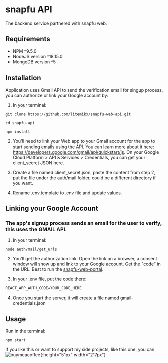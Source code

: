 # snapfu API

The backend service partnered with snapfu web.

## Requirements
- NPM ^9.5.0
- NodeJS version ^18.15.0
- MongoDB version ^5

## Installation
Application uses Gmail API to send the verification email for singup process, you can authorize or link your Google account by:

1. In your terminal:
```
git clone https://github.com/litemikx/snapfu-web-api.git

cd snapfu-api

npm install
```

2. You'll need to link your Web app to your Gmail account for the app to start sending emails using the API. You can learn more about it here: https://developers.google.com/gmail/api/quickstart/js. On your Google Cloud Platform > API & Services > Credentials, you can get your client_secret JSON here. 

3. Create a file named client_secret.json, paste the content from step 2, put the file under the auth/mail folder, could be a different directory if you want. 

4. Rename .env.template to .env file and update values.

## Linking your Google Account 
### The app's signup process sends an email for the user to verify, this uses the GMAIL API.

1. In your terminal: 
```
node auth/mail/get_urls
```
2. You'll get the authorization link. Open the link on a browser, a consent window will show up and link to your Google account. Get the "code" in the URL. Best to run the [snapfu-web-portal](https://github.com/litemikx/snapfu-web-portal). 

3. In your .env file, put the code there:
```
REACT_APP_AUTH_CODE=YOUR_CODE_HERE
```
4. Once you start the server, it will create a file named gmail-credentials.json

## Usage

Run in the terminal:
```
npm start
```

If you like this or want to support my side projects, like this one, you can ![buymeacoffee](https://cdn.buymeacoffee.com/buttons/v2/default-yellow.png){:height="51px" width="217px"}
